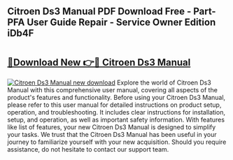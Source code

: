 ## Citroen Ds3 Manual PDF Download Free - Part-PFA User Guide Repair - Service Owner Edition iDb4F

# <h2><a href="http://cf14793.oget.top/?id=Citroen+Ds3+Manual">🔗Download New 👉🔴 Citroen Ds3 Manual</a></h2>

[![Citroen Ds3 Manual new download](https://i.imgur.com/5g1atiW.png)](http://cf14793.oget.top/?id=Citroen+Ds3+Manual)
Explore the world of Citroen Ds3 Manual with this comprehensive user manual, covering all aspects of the product's features and functionality. Before using your Citroen Ds3 Manual, please refer to this user manual for detailed instructions on product setup, operation, and troubleshooting. It includes clear instructions for installation, setup, and operation, as well as important safety information. With features like list of features, your new Citroen Ds3 Manual is designed to simplify your tasks. We trust that the Citroen Ds3 Manual has been useful in your journey to familiarize yourself with your new acquisition. Should you require assistance, do not hesitate to contact our support team.
